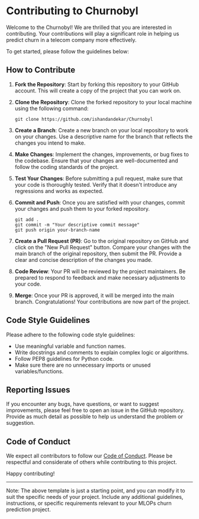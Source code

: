 # Contributing to Churnobyl

Welcome to the Churnobyl! We are thrilled that you are interested in contributing. Your contributions will play a significant role in helping us predict churn in a telecom company more effectively.

To get started, please follow the guidelines below:

## How to Contribute

1. **Fork the Repository**: Start by forking this repository to your GitHub account. This will create a copy of the project that you can work on.

2. **Clone the Repository**: Clone the forked repository to your local machine using the following command:
   ```
   git clone https://github.com/ishandandekar/Churnobyl
   ```

3. **Create a Branch**: Create a new branch on your local repository to work on your changes. Use a descriptive name for the branch that reflects the changes you intend to make.

4. **Make Changes**: Implement the changes, improvements, or bug fixes to the codebase. Ensure that your changes are well-documented and follow the coding standards of the project.

5. **Test Your Changes**: Before submitting a pull request, make sure that your code is thoroughly tested. Verify that it doesn't introduce any regressions and works as expected.

6. **Commit and Push**: Once you are satisfied with your changes, commit your changes and push them to your forked repository.
   ```shell
   git add .
   git commit -m "Your descriptive commit message"
   git push origin your-branch-name
   ```

7. **Create a Pull Request (PR)**: Go to the original repository on GitHub and click on the "New Pull Request" button. Compare your changes with the main branch of the original repository, then submit the PR. Provide a clear and concise description of the changes you made.

8. **Code Review**: Your PR will be reviewed by the project maintainers. Be prepared to respond to feedback and make necessary adjustments to your code.

9. **Merge**: Once your PR is approved, it will be merged into the main branch. Congratulations! Your contributions are now part of the project.

## Code Style Guidelines

Please adhere to the following code style guidelines:

- Use meaningful variable and function names.
- Write docstrings and comments to explain complex logic or algorithms.
- Follow PEP8 guidelines for Python code.
- Make sure there are no unnecessary imports or unused variables/functions.

## Reporting Issues

If you encounter any bugs, have questions, or want to suggest improvements, please feel free to open an issue in the GitHub repository. Provide as much detail as possible to help us understand the problem or suggestion.

## Code of Conduct

We expect all contributors to follow our [Code of Conduct](CODE_OF_CONDUCT.md). Please be respectful and considerate of others while contributing to this project.

Happy contributing!

---
Note: The above template is just a starting point, and you can modify it to suit the specific needs of your project. Include any additional guidelines, instructions, or specific requirements relevant to your MLOPs churn prediction project.